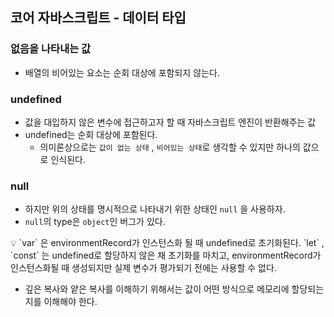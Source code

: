 ## 코어 자바스크립트 - 데이터 타입

### 없음을 나타내는 값

- 배열의 비어있는 요소는 순회 대상에 포함되지 않는다.

### undefined

- 값을 대입하지 않은 변수에 접근하고자 할 때 자바스크립트 엔진이 반환해주는 값
- undefined는 순회 대상에 포함된다.
  - 의미론상으로는 `값이 없는 상태` , `비어있는 상태`로 생각할 수 있지만 하나의 값으로 인식된다.

### null

- 하지만 위의 상태를 명시적으로 나타내기 위한 상태인 `null` 을 사용하자.
- `null`의 type은 `object`인 버그가 있다.

<aside>
💡 `var` 은 environmentRecord가 인스턴스화 될 때 undefined로 초기화된다.
`let` , `const` 는 undefined로 할당하지 않은 채 초기화를 마치고, environmentRecord가 인스턴스화될 때 생성되지만 실제 변수가 평가되기 전에는 사용할 수 없다.

</aside>

- 깊은 복사와 얕은 복사를 이해하기 위해서는 값이 어떤 방식으로 메모리에 할당되는지를 이해해야 한다.
